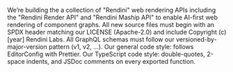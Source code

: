 We’re building the a collection of "Rendini" web rendering APIs including the "Rendini Render API"
and "Rendini Maship API" to enable AI-first web rendering of component graphs. All new source files
must begin with an SPDX header matching our LICENSE (Apache-2.0) and include Copyright (c) [year]
Rendini Labs. All GraphQL schemas must follow our versioned-by-major-version pattern (v1, v2, …).
Our general code style: follows EditorConfig with Prettier. Our TypeScript code style:
double-quotes, 2-space indents, and JSDoc comments on every exported function.
